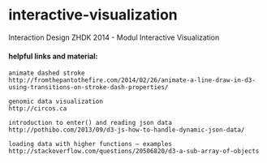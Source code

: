 interactive-visualization
=========================

Interaction Design ZHDK 2014 - Modul Interactive Visualization


#### helpful links and material:

```
animate dashed stroke
http://fromthepantothefire.com/2014/02/26/animate-a-line-draw-in-d3-using-transitions-on-stroke-dash-properties/

genomic data visualization
http://circos.ca

introduction to enter() and reading json data
http://pothibo.com/2013/09/d3-js-how-to-handle-dynamic-json-data/

loading data with higher functions – examples
http://stackoverflow.com/questions/20506820/d3-a-sub-array-of-objects

```
